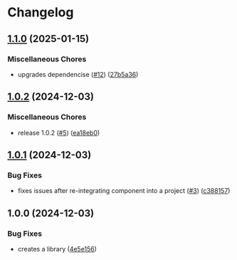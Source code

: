 # Changelog

## [1.1.0](https://github.com/vpishuk/nextjs-app-router-events/compare/v1.0.2...v1.1.0) (2025-01-15)


### Miscellaneous Chores

* upgrades dependencise ([#12](https://github.com/vpishuk/nextjs-app-router-events/issues/12)) ([27b5a36](https://github.com/vpishuk/nextjs-app-router-events/commit/27b5a3614a36909cd54790e6e53973e54554f935))

## [1.0.2](https://github.com/vpishuk/nextjs-app-router-events/compare/v1.0.1...v1.0.2) (2024-12-03)


### Miscellaneous Chores

* release 1.0.2 ([#5](https://github.com/vpishuk/nextjs-app-router-events/issues/5)) ([ea18eb0](https://github.com/vpishuk/nextjs-app-router-events/commit/ea18eb0d650809593b764275c6a3ebaf70596ac8))

## [1.0.1](https://github.com/vpishuk/nextjs-app-router-events/compare/v1.0.0...v1.0.1) (2024-12-03)


### Bug Fixes

* fixes issues after re-integrating component into a project ([#3](https://github.com/vpishuk/nextjs-app-router-events/issues/3)) ([c388157](https://github.com/vpishuk/nextjs-app-router-events/commit/c3881571d2e9a2fb254278575721ffeec0bc3a79))

## 1.0.0 (2024-12-03)


### Bug Fixes

* creates a library ([4e5e156](https://github.com/vpishuk/nextjs-app-router-events/commit/4e5e15699bddb353eea2e1f4899a54144f3c0f75))
